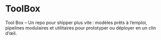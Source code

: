 # ToolBox
Tool Box – Un repo pour shipper plus vite : modèles prêts à l’emploi, pipelines modulaires et utilitaires pour prototyper ou déployer en un clin d’œil.
